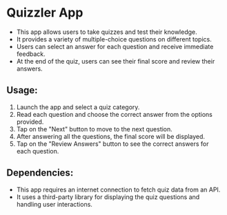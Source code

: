 # Quizzler App
- This app allows users to take quizzes and test their knowledge.
- It provides a variety of multiple-choice questions on different topics.
- Users can select an answer for each question and receive immediate feedback.
- At the end of the quiz, users can see their final score and review their answers.

## Usage:
1. Launch the app and select a quiz category.
2. Read each question and choose the correct answer from the options provided.
3. Tap on the "Next" button to move to the next question.
4. After answering all the questions, the final score will be displayed.
5. Tap on the "Review Answers" button to see the correct answers for each question.
 
## Dependencies:
- This app requires an internet connection to fetch quiz data from an API.
- It uses a third-party library for displaying the quiz questions and handling user interactions.
